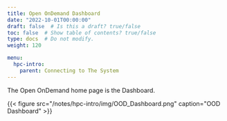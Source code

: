 ```yaml
---
title: Open OnDemand Dashboard
date: "2022-10-01T00:00:00"
draft: false  # Is this a draft? true/false
toc: false  # Show table of contents? true/false
type: docs  # Do not modify.
weight: 120

menu:
  hpc-intro:
    parent: Connecting to The System
---
```


The Open OnDemand home page is the Dashboard. 

{{< figure src="/notes/hpc-intro/img/OOD_Dashboard.png" caption="OOD Dashboard" >}}

